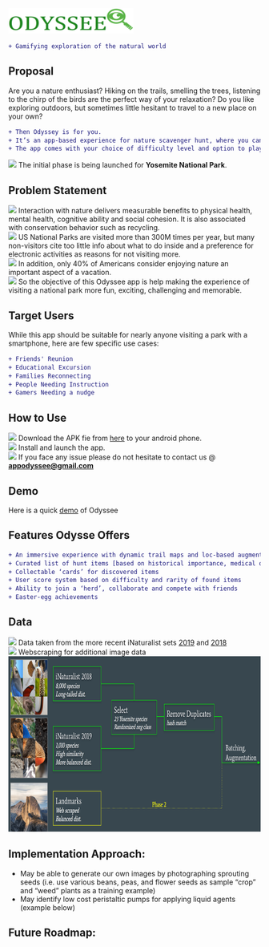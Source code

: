 
<img src="https://github.com/Final-Capstone-Nature-Scavenger-Hunt/Nature-Scavenger-Hunt/blob/master/Media/odysseeLogo.png" alt="Odyssee" width="250px" height="50px">

```diff
+ Gamifying exploration of the natural world
```

## Proposal

Are you a nature enthusiast? Hiking on the trails, smelling the trees, listening to the chirp of the birds are the perfect way of your relaxation? Do you like exploring outdoors, but sometimes little hesitant to travel to a new place on your own?
```diff
+ Then Odyssey is for you.
+ It’s an app-based experience for nature scavenger hunt, where you can identify local species all while off the grid.
+ The app comes with your choice of difficulty level and option to play alone or in group.
```  
![](https://placehold.it/10/32CD32/000000?text=+)     The initial phase is being launched for **Yosemite National Park**.

## Problem Statement

![](https://placehold.it/8/32CD32/000000?text=+)  Interaction with nature delivers measurable benefits to physical health, mental health, cognitive ability and social cohesion. It is also associated with conservation behavior such as recycling.  
![](https://placehold.it/8/32CD32/000000?text=+)  US National Parks are visited more than 300M times per year, but many non-visitors cite too little info about what to do inside and a preference for electronic activities as reasons for not visiting more.  
![](https://placehold.it/8/32CD32/000000?text=+)  In addition, only 40% of Americans consider enjoying nature an important aspect of a vacation.  
![](https://placehold.it/8/32CD32/000000?text=+)  So the objective of this Odyssee app is help making the experience of visiting a national park more fun, exciting, challenging and memorable. 

## Target Users

While this app should be suitable for nearly anyone visiting a park with a smartphone, here are few specific use cases:
```diff
+ Friends' Reunion  
+ Educational Excursion  
+ Families Reconnecting 
+ People Needing Instruction  
+ Gamers Needing a nudge  
```

## How to Use  
![](https://placehold.it/8/32CD32/000000?text=+)  Download the APK fie from [here](https://github.com/debalina-m/Build-Android-App/blob/master/Odyssee%20Capstone.mp4) to your android phone.  
![](https://placehold.it/8/32CD32/000000?text=+)  Install and launch the app.  
![](https://placehold.it/8/32CD32/000000?text=+)  If you face any issue please do not hesitate to contact us @ **appodyssee@gmail.com**

## Demo
Here is a quick [demo](https://github.com/debalina-m/Build-Android-App/blob/master/Odyssee%20Capstone.mp4) of Odyssee

## Features Odysse Offers  
```diff
+ An immersive experience with dynamic trail maps and loc-based augmentation
+ Curated list of hunt items [based on historical importance, medical or ancient uses]
+ Collectable ‘cards’ for discovered items
+ User score system based on difficulty and rarity of found items
+ Ability to join a ‘herd’, collaborate and compete with friends
+ Easter-egg achievements
```

## Data

![](https://placehold.it/8/32CD32/000000?text=+) Data taken from the more recent iNaturalist sets [2019](http://www.vision.caltech.edu/~gvanhorn/datasets/inaturalist/fgvc6_competition/) and [2018](http://www.vision.caltech.edu/~gvanhorn/datasets/inaturalist/fgvc5_competition/)  
![](https://placehold.it/8/32CD32/000000?text=+) Webscraping for additional image data  
<img src="https://github.com/Final-Capstone-Nature-Scavenger-Hunt/Nature-Scavenger-Hunt/blob/master/Media/data.png" alt="OdysseeData" width="600px" height="350px">

## Implementation Approach:
- May be able to generate our own images by photographing sprouting seeds (i.e. use various
beans, peas, and flower seeds as sample “crop” and “weed” plants as a training example)
- May identify low cost peristaltic pumps for applying liquid agents (example below)


## Future Roadmap:
